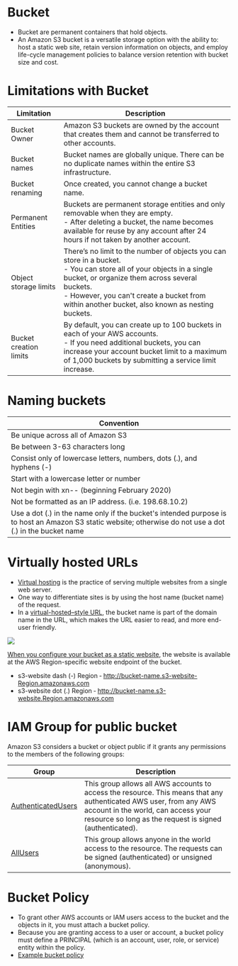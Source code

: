 
# Bucket
- Bucket are permanent containers that hold objects.
- An Amazon S3 bucket is a versatile storage option with the ability to: host a static web site, retain version information on objects, and employ life-cycle management policies to balance version retention with bucket size and cost.

# Limitations with Bucket

| Limitation             | Description                                                                                                                                                                                                                                                                     |
|------------------------|---------------------------------------------------------------------------------------------------------------------------------------------------------------------------------------------------------------------------------------------------------------------------------|
| Bucket Owner           | Amazon S3 buckets are owned by the account that creates them and cannot be transferred to other accounts.                                                                                                                                                                       |
| Bucket names           | Bucket names are globally unique.  There can be no duplicate names within the entire S3 infrastructure.                                                                                                                                                                         |
| Bucket renaming        | Once created, you cannot change a bucket name.                                                                                                                                                                                                                                  |
| Permanent Entities     | Buckets are permanent storage entities and only removable when they are empty. <br/>- After deleting a bucket, the name becomes available for reuse by any account after 24 hours if not taken by another account.                                                              |
| Object storage limits  | There’s no limit to the number of objects you can store in a bucket. <br/>- You can store all of your objects in a single bucket, or organize them across several buckets. <br/>- However, you can't create a bucket from within another bucket, also known as nesting buckets. |
| Bucket creation limits | By default, you can create up to 100 buckets in each of your AWS accounts. <br/>- If you need additional buckets, you can increase your account bucket limit to a maximum of 1,000 buckets by submitting a service limit increase.                                              |

# Naming buckets

| Convention                                                                                                                                                |
|-----------------------------------------------------------------------------------------------------------------------------------------------------------|
| Be unique across all of Amazon S3                                                                                                                         |
| Be between 3-63 characters long                                                                                                                           |
| Consist only of lowercase letters, numbers, dots (.), and hyphens (-)                                                                                     |
| Start with a lowercase letter or number                                                                                                                   |
| Not begin with xn-- (beginning February 2020)                                                                                                             |
| Not be formatted as an IP address. (i.e. 198.68.10.2)                                                                                                     |
| Use a dot (.) in the name only if the bucket's intended purpose is to host an Amazon S3 static website; otherwise do not use a dot (.) in the bucket name |

# Virtually hosted URLs
- [Virtual hosting](https://docs.aws.amazon.com/AmazonS3/latest/userguide/VirtualHosting.html) is the practice of serving multiple websites from a single web server. 
- One way to differentiate sites is by using the host name (bucket name) of the request. 
- In a [virtual-hosted–style URL](https://docs.aws.amazon.com/AmazonS3/latest/userguide/VirtualHosting.html), the bucket name is part of the domain name in the URL, which makes the URL easier to read, and more end-user friendly.

![](https://i0.wp.com/solidfish.com/wp-content/uploads/2018/01/Screen-Shot-2020-01-25-at-6.59.43-PM.png?resize=827%2C396&ssl=1)

[When you configure your bucket as a static website](https://docs.aws.amazon.com/AmazonS3/latest/userguide/WebsiteEndpoints.html), the website is available at the AWS Region-specific website endpoint of the bucket.
- s3-website dash (-) Region ‐ http://bucket-name.s3-website-Region.amazonaws.com
- s3-website dot (.) Region ‐ http://bucket-name.s3-website.Region.amazonaws.com

# IAM Group for public bucket
Amazon S3 considers a bucket or object public if it grants any permissions to the members of the following groups:

| Group                                                                                 | Description                                                                                                                                                                                                          |
|---------------------------------------------------------------------------------------|----------------------------------------------------------------------------------------------------------------------------------------------------------------------------------------------------------------------|
| [AuthenticatedUsers](https://docs.aws.amazon.com/IAM/latest/UserGuide/id_groups.html) | This group allows all AWS accounts to access the resource. This means that any authenticated AWS user, from any AWS account in the world, can access your resource so long as the request is signed (authenticated). |
| [AllUsers](https://docs.aws.amazon.com/IAM/latest/UserGuide/id_groups.html)           | This group allows anyone in the world access to the resource. The requests can be signed (authenticated) or unsigned (anonymous).                                                                                    |

# Bucket Policy
- To grant other AWS accounts or IAM users access to the bucket and the objects in it, you must attach a bucket policy. 
- Because you are granting access to a user or account, a bucket policy must define a PRINCIPAL (which is an account, user, role, or service) entity within the policy.
- [Example bucket policy](../../../2_SecurityAndIdentityServices/1_IdentityServices/samplePolicies/buckeyPolicy.json)
